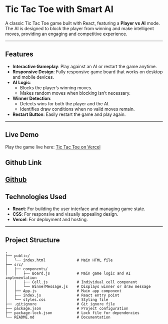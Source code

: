 # Tic Tac Toe with Smart AI

A classic Tic Tac Toe game built with React, featuring a **Player vs AI** mode. The AI is designed to block the player from winning and make intelligent moves, providing an engaging and competitive experience.

---

## Features
- **Interactive Gameplay**: Play against an AI or restart the game anytime.
- **Responsive Design**: Fully responsive game board that works on desktop and mobile devices.
- **AI Logic**:
  - Blocks the player’s winning moves.
  - Makes random moves when blocking isn’t necessary.
- **Winner Detection**:
  - Detects wins for both the player and the AI.
  - Identifies draw conditions when no valid moves remain.
- **Restart Button**: Easily restart the game and play again.

---

## Live Demo
Play the game live here: [Tic Tac Toe on Vercel](https://tictactoe-oyre3o1q2-ebby88sharmas-projects.vercel.app/)

## Github Link
[Github](https://github.com/Ebby88sharma/tic-tac-toe)
---

## Technologies Used
- **React**: For building the user interface and managing game state.
- **CSS**: For responsive and visually appealing design.
- **Vercel**: For deployment and hosting.

---

## Project Structure

```plaintext
.
├── public/
│   └── index.html              # Main HTML file
├── src/
│   ├── components/
│   │   ├── Board.js            # Main game logic and AI implementation
│   │   ├── Cell.js             # Individual cell component
│   │   └── WinnerMessage.js    # Displays winner or draw message
│   ├── App.js                  # Main app component
│   ├── index.js                # React entry point
│   └── styles.css              # Styling file
├── .gitignore                  # Git ignore file
├── package.json                # Project configuration
├── package-lock.json           # Lock file for dependencies
└── README.md                   # Documentation

